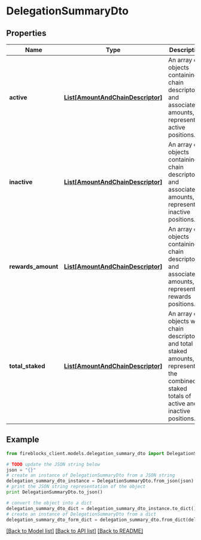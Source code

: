 # DelegationSummaryDto


## Properties

Name | Type | Description | Notes
------------ | ------------- | ------------- | -------------
**active** | [**List[AmountAndChainDescriptor]**](AmountAndChainDescriptor.md) | An array of objects containing chain descriptors and associated amounts, representing active positions. | 
**inactive** | [**List[AmountAndChainDescriptor]**](AmountAndChainDescriptor.md) | An array of objects containing chain descriptors and associated amounts, representing inactive positions. | 
**rewards_amount** | [**List[AmountAndChainDescriptor]**](AmountAndChainDescriptor.md) | An array of objects containing chain descriptors and associated amounts, representing rewards positions. | 
**total_staked** | [**List[AmountAndChainDescriptor]**](AmountAndChainDescriptor.md) | An array of objects with chain descriptors and total staked amounts, representing the combined staked totals of active and inactive positions. | 

## Example

```python
from fireblocks_client.models.delegation_summary_dto import DelegationSummaryDto

# TODO update the JSON string below
json = "{}"
# create an instance of DelegationSummaryDto from a JSON string
delegation_summary_dto_instance = DelegationSummaryDto.from_json(json)
# print the JSON string representation of the object
print DelegationSummaryDto.to_json()

# convert the object into a dict
delegation_summary_dto_dict = delegation_summary_dto_instance.to_dict()
# create an instance of DelegationSummaryDto from a dict
delegation_summary_dto_form_dict = delegation_summary_dto.from_dict(delegation_summary_dto_dict)
```
[[Back to Model list]](../README.md#documentation-for-models) [[Back to API list]](../README.md#documentation-for-api-endpoints) [[Back to README]](../README.md)


